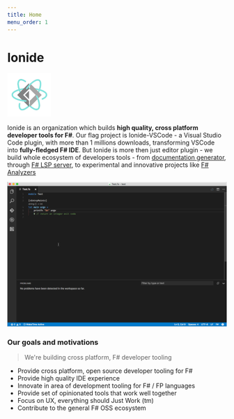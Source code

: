 ```yaml
---
title: Home
menu_order: 1
---
```


# Ionide

<img heigh="100" width="100" src="static/images/logo.png" />

Ionide is an organization which builds **high quality, cross platform developer tools for F#**. Our flag project is Ionide-VSCode - a Visual Studio Code plugin, with more than 1 millions downloads, transforming VSCode into **fully-fledged F# IDE**. But Ionide is more then just editor plugin - we build whole ecosystem of developers tools - from [documentation generator](Tools/fornax.html), through [F# LSP server](Tools/fsac.html), to experimental and innovative projects like [F# Analyzers](Libraries/fsanalyzers.html)

<img class="gif" src="static/images/fsharp.gif" />


### Our goals and motivations

> We're building cross platform, F# developer tooling

* Provide cross platform, open source developer tooling for F#
* Provide high quality IDE experience
* Innovate in area of development tooling for F# / FP languages
* Provide set of opinionated tools that work well together
* Focus on UX, everything should Just Work (tm)
* Contribute to the general F# OSS ecosystem

